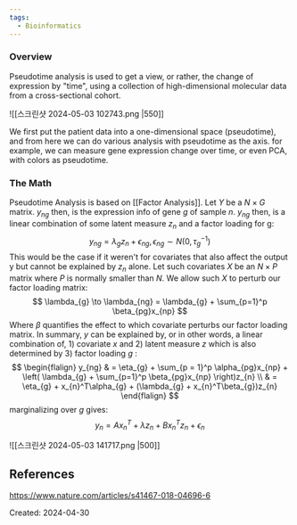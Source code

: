 ```yaml
---
tags:
  - Bioinformatics
---
```

### Overview
Pseudotime analysis is used to get a view, or rather, the change of expression by "time", using a collection of high-dimensional molecular data from a cross-sectional cohort. 

![[스크린샷 2024-05-03 102743.png |550]]

We first put the patient data into a one-dimensional space (pseudotime), and from here we can do various analysis with pseudotime as the axis. for example, we can measure gene expression change over time, or even PCA, with colors as pseudotime.


### The Math
Pseudotime Analysis is based on [[Factor Analysis]].
Let $Y$ be a $N \times G$ matrix. $y_{ng}$ then, is the expression info of gene $g$ of sample $n$. $y_{ng}$ then, is a linear combination of some latent measure $z_n$ and a factor loading for g:
$$
y_{ng} = \lambda_{g}z_{n} + \epsilon_{ng}, \epsilon_{ng} \sim N(0, \tau_{g}^{-1})
$$
This would be the case if it weren't for covariates that also affect the output y but cannot be explained by $z_n$ alone. Let such covariates $X$ be an $N \times P$ matrix where $P$ is normally smaller than $N$. We allow such $X$ to perturb our factor loading matrix:
$$
\lambda_{g} \to \lambda_{ng} = \lambda_{g} + \sum_{p=1}^p \beta_{pg}x_{np}
$$
Where $\beta$ quantifies the effect to which covariate perturbs our factor loading matrix.
In summary, $y$ can be explained by, or in other words, a linear combination of, 1) covariate $x$ and 2) latent measure $z$ which is also determined by 3) factor loading $g$ :
$$
\begin{flalign}
y_{ng} & = \eta_{g} + \sum_{p = 1}^p \alpha_{pg}x_{np} + \left( \lambda_{g} + \sum_{p=1}^p \beta_{pg}x_{np} \right)z_{n} \\
& = \eta_{g} + x_{n}^T\alpha_{g} + (\lambda_{g} + x_{n}^T\beta_{g})z_{n}
\end{flalign}
$$
marginalizing over $g$ gives:
$$
y_{n} = Ax_{n}^T + \lambda z_{n} + Bx_{n}^Tz_{n} + \epsilon_{n}
$$

![[스크린샷 2024-05-03 141717.png |500]]

## References
https://www.nature.com/articles/s41467-018-04696-6

Created: 2024-04-30